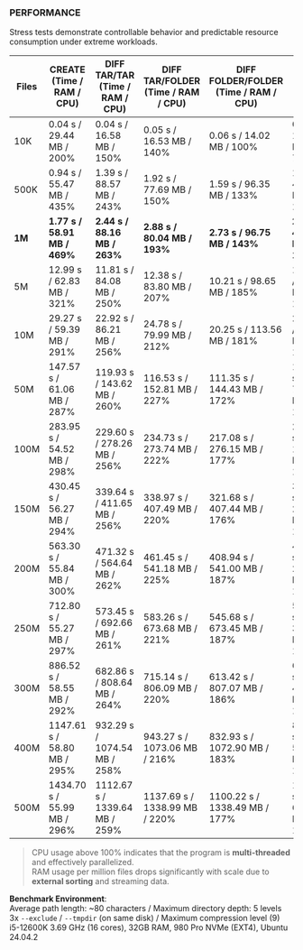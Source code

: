 ### PERFORMANCE

Stress tests demonstrate controllable behavior and predictable resource consumption under extreme workloads.

| Files  | CREATE (Time / RAM / CPU)     | DIFF TAR/TAR (Time / RAM / CPU)  | DIFF TAR/FOLDER (Time / RAM / CPU)  | DIFF FOLDER/FOLDER (Time / RAM / CPU) | LIST (Time / RAM / CPU)       | Treeball Size |
|--------|-------------------------------|----------------------------------|-------------------------------------|---------------------------------------|-------------------------------|---------------|
| 10K    | 0.04 s / 29.44 MB / 200%      | 0.04 s / 16.58 MB / 150%         | 0.05 s / 16.53 MB / 140%            | 0.06 s / 14.02 MB / 100%              | 0.04 s / 13.53 MB / 75%       | 49 KB         |
| 500K   | 0.94 s / 55.47 MB / 435%      | 1.39 s / 88.57 MB / 243%         | 1.92 s / 77.69 MB / 150%            | 1.59 s / 96.35 MB / 133%              | 1.31 s / 45.94 MB / 140%      | 2.4 MB        |
| **1M** | **1.77 s / 58.91 MB / 469%**  | **2.44 s / 88.16 MB / 263%**     | **2.88 s / 80.04 MB / 193%**        | **2.73 s / 96.75 MB / 143%**          | **2.17 s / 46.23 MB / 141%**  | **4.8 MB**    |
| 5M     | 12.99 s / 62.83 MB / 321%     | 11.81 s / 84.08 MB / 250%        | 12.38 s / 83.80 MB / 207%           | 10.21 s / 98.65 MB / 185%             | 10.74 s / 46.04 MB / 146%     | 24 MB         |
| 10M    | 29.27 s / 59.39 MB / 291%     | 22.92 s / 86.21 MB / 256%        | 24.78 s / 79.99 MB / 212%           | 20.25 s / 113.56 MB / 181%            | 22.12 s / 46.03 MB / 140%     | 48 MB         |
| 50M    | 147.57 s / 61.06 MB / 287%    | 119.93 s / 143.62 MB / 260%      | 116.53 s / 152.81 MB / 227%         | 111.35 s / 144.43 MB / 172%           | 105.33 s / 77.20 MB / 146%    | 237 MB        |
| 100M   | 283.95 s / 54.52 MB / 298%    | 229.60 s / 278.26 MB / 256%      | 234.73 s / 273.74 MB / 222%         | 217.08 s / 276.15 MB / 177%           | 209.36 s / 143.66 MB / 146%   | 473 MB        |
| 150M   | 430.45 s / 56.27 MB / 294%    | 339.64 s / 411.65 MB / 256%      | 338.97 s / 407.49 MB / 220%         | 321.68 s / 407.44 MB / 176%           | 315.95 s / 209.40 MB / 149%   | 709 MB        |
| 200M   | 563.30 s / 55.84 MB / 300%    | 471.32 s / 564.64 MB / 262%      | 461.45 s / 541.18 MB / 225%         | 408.94 s / 541.00 MB / 187%           | 416.69 s / 276.10 MB / 147%   | 944 MB        |
| 250M   | 712.80 s / 55.27 MB / 297%    | 573.45 s / 692.66 MB / 261%      | 583.26 s / 673.68 MB / 221%         | 545.68 s / 673.45 MB / 187%           | 528.15 s / 343.45 MB / 149%   | 1.2 GB        |
| 300M   | 886.52 s / 58.55 MB / 292%    | 682.86 s / 808.64 MB / 264%      | 715.14 s / 806.09 MB / 220%         | 613.42 s / 807.07 MB / 186%           | 625.67 s / 408.66 MB / 147%   | 1.4 GB        |
| 400M   | 1147.61 s / 58.80 MB / 295%   | 932.29 s / 1074.54 MB / 258%     | 943.27 s / 1073.06 MB / 216%        | 832.93 s / 1072.90 MB / 183%          | 838.72 s / 543.02 MB / 146%   | 1.9 GB        |
| 500M   | 1434.70 s / 55.99 MB / 296%   | 1112.67 s / 1339.64 MB / 259%    | 1137.69 s / 1338.99 MB / 220%       | 1100.22 s / 1338.49 MB / 177%         | 1039.16 s / 673.95 MB / 149%  | 2.4 GB        |

> CPU usage above 100% indicates that the program is **multi-threaded** and effectively parallelized.  
> RAM usage per million files drops significantly with scale due to **external sorting** and streaming data.  

**Benchmark Environment**:  
Average path length: ~80 characters / Maximum directory depth: 5 levels  
3x `--exclude` / `--tmpdir` (on same disk) / Maximum compression level (9)  
i5-12600K 3.69 GHz (16 cores), 32GB RAM, 980 Pro NVMe (EXT4), Ubuntu 24.04.2  
